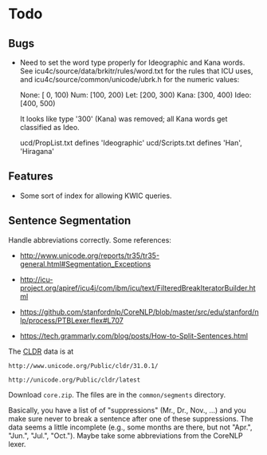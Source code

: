 Todo
====

## Bugs

  * Need to set the word type properly for Ideographic and Kana words. See
    icu4c/source/data/brkitr/rules/word.txt for the rules that ICU uses, and
    icu4c/source/common/unicode/ubrk.h for the numeric values:

    None: [  0, 100)
    Num:  [100, 200)
    Let:  [200, 300)
    Kana: [300, 400)
    Ideo: [400, 500)

    It looks like type '300' (Kana) was removed; all Kana words get
    classified as Ideo.

    ucd/PropList.txt defines 'Ideographic'
    ucd/Scripts.txt defines 'Han', 'Hiragana'

## Features

  * Some sort of index for allowing KWIC queries.


## Sentence Segmentation

Handle abbreviations correctly. Some references:

  * http://www.unicode.org/reports/tr35/tr35-general.html#Segmentation_Exceptions
  * http://icu-project.org/apiref/icu4j/com/ibm/icu/text/FilteredBreakIteratorBuilder.html

  * https://github.com/stanfordnlp/CoreNLP/blob/master/src/edu/stanford/nlp/process/PTBLexer.flex#L707

  * https://tech.grammarly.com/blog/posts/How-to-Split-Sentences.html


The [CLDR](http://cldr.unicode.org/) data is at

    http://www.unicode.org/Public/cldr/31.0.1/

    http://unicode.org/Public/cldr/latest

Download `core.zip`. The files are in the `common/segments` directory.

Basically, you have a list of of "suppressions" (Mr., Dr., Nov., ...) and
you make sure never to break a sentence after one of these suppressions. The
data seems a little incomplete (e.g., some months are there, but not "Apr.",
"Jun.", "Jul.", "Oct."). Maybe take some abbreviations from the CoreNLP lexer.
